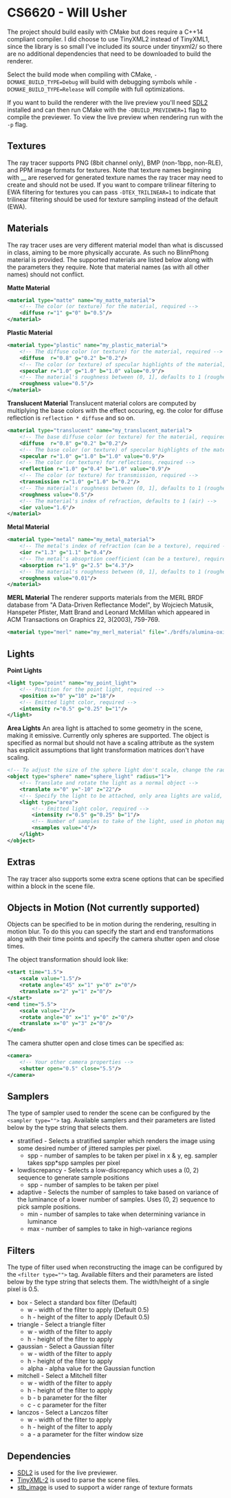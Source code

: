 CS6620 - Will Usher
=
The project should build easily with CMake but does require a C++14 compliant compiler.
I did choose to use TinyXML2 instead of TinyXML1, since the library is so small I've included its source under tinyxml2/
so there are no additional dependencies that need to be downloaded to build the renderer.

Select the build mode when compiling with CMake, `-DCMAKE_BUILD_TYPE=Debug` will build with debugging symbols
while `-DCMAKE_BUILD_TYPE=Release` will compile with full optimizations.

If you want to build the renderer with the live preview you'll need [SDL2](http://libsdl.org/) installed and
can then run CMake with the `-DBUILD_PREVIEWER=1` flag to compile the previewer. To view the live preview
when rendering run with the `-p` flag.

Textures
-
The ray tracer supports PNG (8bit channel only), BMP (non-1bpp, non-RLE), and PPM image formats for textures.
Note that texture names beginning with \_\_ are reserved for generated texture names the ray tracer may need to create
and should not be used. If you want to compare trilinear filtering to EWA filtering for textures you can pass
`-DTEX_TRILINEAR=1` to indicate that trilinear filtering should be used for texture sampling instead of the default (EWA).

Materials
-
The ray tracer uses are very different material model than what is discussed in class, aiming to be more physically accurate.
As such no BlinnPhong material is provided. The supported materials are listed below along with the parameters they require.
Note that material names (as with all other names) should not conflict.

**Matte Material**
```XML
<material type="matte" name="my_matte_material">
	<!-- The color (or texture) for the material, required -->
	<diffuse r="1" g="0" b="0.5"/>
</material>
```

**Plastic Material**
```XML
<material type="plastic" name="my_plastic_material">
	<!-- The diffuse color (or texture) for the material, required -->
	<diffuse  r="0.8" g="0.2" b="0.2"/>
	<!-- The color (or texture) of specular highlights of the material, required -->
	<specular r="1.0" g="1.0" b="1.0" value="0.9"/>
	<!-- The material's roughness between (0, 1], defaults to 1 (roughest) -->
	<roughness value="0.5"/>
</material>
```

**Translucent Material**
Translucent material colors are computed by multiplying the base colors with the effect occuring, eg. the color
for diffuse reflection is `reflection * diffuse` and so on.
```XML
<material type="translucent" name="my_translucent_material">
	<!-- The base diffuse color (or texture) for the material, required -->
	<diffuse  r="0.8" g="0.2" b="0.2"/>
	<!-- The base color (or texture) of specular highlights of the material, required -->
	<specular r="1.0" g="1.0" b="1.0" value="0.9"/>
	<!-- The color (or texture) for reflections, required -->
	<reflection r="1.0" g="0.4" b="1.0" value="0.9"/>
	<!-- The color (or texture) for transmission, required -->
	<transmission r="1.0" g="1.0" b="0.2"/>
	<!-- The material's roughness between (0, 1], defaults to 1 (roughest) -->
	<roughness value="0.5"/>
	<!-- The material's index of refraction, defaults to 1 (air) -->
	<ior value="1.6"/>
</material>
```

**Metal Material**
```XML
<material type="metal" name="my_metal_material">
	<!-- The metal's index of refraction (can be a texture), required -->
	<ior r="1.3" g="1.1" b="0.4"/>
	<!-- The metal's absoprtion coefficient (can be a texture), required -->
	<absorption r="1.9" g="2.5" b="4.3"/>
	<!-- The material's roughness between (0, 1], defaults to 1 (roughest) -->
	<roughness value="0.01"/>
</material>
```

**MERL Material**
The renderer supports materials from the MERL BRDF database from "A Data-Driven Reflectance Model", by Wojciech Matusik,
Hanspeter Pfister, Matt Brand and Leonard McMillan which appeared in ACM Transactions on Graphics 22, 3(2003), 759-769.
```XML
<material type="merl" name="my_merl_material" file="./brdfs/alumina-oxide.binary"/>
```

Lights
-
**Point Lights**
```XML
<light type="point" name="my_point_light">
	<!-- Position for the point light, required -->
	<position x="0" y="10" z="18"/>
	<!-- Emitted light color, required -->
	<intensity r="0.5" g="0.25" b="1"/>
</light>
```

**Area Lights**
An area light is attached to some geometry in the scene, making it emissive. Currently only spheres are supported.
The object is specified as normal but should not have a scaling attribute as the system has explicit assumptions that
light transformation matrices don't have scaling.
```XML
<!-- To adjust the size of the sphere light don't scale, change the radius -->
<object type="sphere" name="sphere_light" radius="1">
	<!-- Translate and rotate the light as a normal object -->
	<translate x="0" y="-10" z="22"/>
	<!-- Specify the light to be attached, only area lights are valid, a name is auto-generated -->
	<light type="area">
		<!-- Emitted light color, required -->
		<intensity r="0.5" g="0.25" b="1"/>
		<!-- Number of samples to take of the light, used in photon mapping. Default 6 -->
		<nsamples value="4"/>
	</light>
</object>
```


Extras
-
The ray tracer also supports some extra scene options that can be specified within a <config> block in the scene file.

Objects in Motion (Not currently supported)
-
Objects can be specified to be in motion during the rendering, resulting in motion blur. To do this you can specify the
start and end transformations along with their time points and specify the camera shutter open and close times.

The object transformation should look like:
```XML
<start time="1.5">
    <scale value="1.5"/>
	<rotate angle="45" x="1" y="0" z="0"/>
	<translate x="2" y="1" z="0"/>
</start>
<end time="5.5">
    <scale value="2"/>
	<rotate angle="0" x="1" y="0" z="0"/>
	<translate x="0" y="3" z="0"/>
</end>
```

The camera shutter open and close times can be specified as:
```XML
<camera>
    <!-- Your other camera properties -->
	<shutter open="0.5" close="5.5"/>
</camera>
```

Samplers
-
The type of sampler used to render the scene can be configured by the `<sampler type="">` tag. Available samplers and their
parameters are listed below by the type string that selects them.

- stratified - Selects a stratified sampler which renders the image using some desired number of jittered samples per pixel.
	- spp - number of samples to be taken per pixel in x & y, eg. sampler takes spp\*spp samples per pixel
- lowdiscrepancy - Selects a low-discrepancy which uses a (0, 2) sequence to generate sample positions
	- spp - number of samples to be taken per pixel
- adaptive - Selects the number of samples to take based on variance of the luminance of a lower number of samples. Uses
	(0, 2) sequence to pick sample positions.
	- min - number of samples to take when determining variance in luminance
	- max - number of samples to take in high-variance regions

Filters
-
The type of filter used when reconstructing the image can be configured by the `<filter type="">` tag. Available filters
and their parameters are listed below by the type string that selects them. The width/height of a single pixel is 0.5.

- box - Select a standard box filter (Default)
	- w - width of the filter to apply (Default 0.5)
	- h - height of the filter to apply (Default 0.5)
- triangle - Select a triangle filter
	- w - width of the filter to apply
	- h - height of the filter to apply
- gaussian - Select a Gaussian filter
	- w - width of the filter to apply
	- h - height of the filter to apply
	- alpha - alpha value for the Gaussian function
- mitchell - Select a Mitchell filter
	- w - width of the filter to apply
	- h - height of the filter to apply
	- b - b parameter for the filter
	- c - c parameter for the filter
- lanczos - Select a Lanczos filter
	- w - width of the filter to apply
	- h - height of the filter to apply
	- a - a parameter for the filter window size

Dependencies
-
- [SDL2](http://libsdl.org/) is used for the live previewer.
- [TinyXML-2](https://github.com/leethomason/tinyxml2) is used to parse the scene files.
- [stb_image](https://github.com/nothings/stb) is used to support a wider range of texture formats

